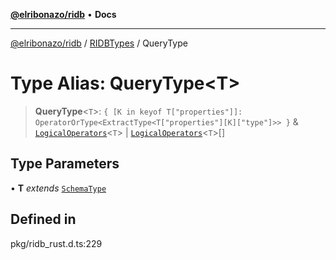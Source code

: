 [**@elribonazo/ridb**](../../../README.md) • **Docs**

***

[@elribonazo/ridb](../../../README.md) / [RIDBTypes](../README.md) / QueryType

# Type Alias: QueryType\<T\>

> **QueryType**\<`T`\>: `{ [K in keyof T["properties"]]: OperatorOrType<ExtractType<T["properties"][K]["type"]>> }` & [`LogicalOperators`](LogicalOperators.md)\<`T`\> \| [`LogicalOperators`](LogicalOperators.md)\<`T`\>[]

## Type Parameters

• **T** *extends* [`SchemaType`](SchemaType.md)

## Defined in

pkg/ridb\_rust.d.ts:229
